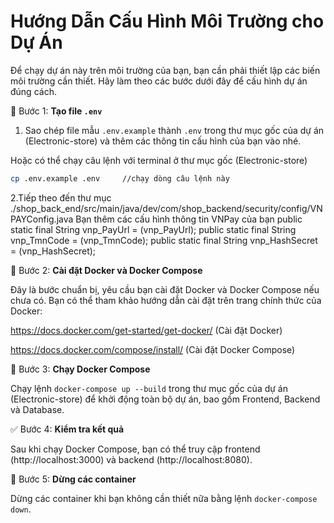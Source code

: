 
# Hướng Dẫn Cấu Hình Môi Trường cho Dự Án

Để chạy dự án này trên môi trường của bạn, bạn cần phải thiết lập các biến môi trường cần thiết. Hãy làm theo các bước dưới đây để cấu hình dự án đúng cách.

📁 Bước 1: **Tạo file `.env`**

1. Sao chép file mẫu `.env.example` thành `.env` trong thư mục gốc của dự án (Electronic-store) 
và thêm các thông tin cấu hình của bạn vào nhé.

Hoặc có thể chạy câu lệnh với terminal ở thư mục gốc (Electronic-store) 
   ```bash
  cp .env.example .env     //chạy dòng câu lệnh này
   ```

2.Tiếp theo đến thư mục ./shop_back_end/src/main/java/dev/com/shop_backend/security/config/VNPAYConfig.java 
Bạn thêm các cấu hình thông tin VNPay của bạn
public static final String vnp_PayUrl =   (vnp_PayUrl);
public static final String vnp_TmnCode = (vnp_TmnCode);
public static final String vnp_HashSecret = (vnp_HashSecret);


🐳 Bước 2: **Cài đặt Docker và Docker Compose**

Đây là bước chuẩn bị, yêu cầu bạn cài đặt Docker và Docker Compose nếu chưa có.
Bạn có thể tham khảo hướng dẫn cài đặt trên trang chính thức của Docker:

https://docs.docker.com/get-started/get-docker/ (Cài đặt Docker)

https://docs.docker.com/compose/install/ (Cài đặt Docker Compose)

🚀 Bước 3: **Chạy Docker Compose**

Chạy lệnh `docker-compose up --build` trong thư mục gốc của dự án (Electronic-store) để khởi động toàn bộ dự án, 
bao gồm Frontend, Backend và Database.


✅ Bước 4: **Kiểm tra kết quả**

Sau khi chạy Docker Compose, bạn có thể truy cập frontend (http://localhost:3000) và backend (http://localhost:8080).



🛑 Bước 5: **Dừng các container**

Dừng các container khi bạn không cần thiết nữa bằng lệnh `docker-compose down`.
